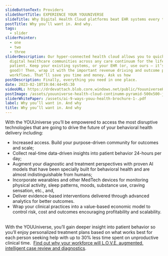 ```yaml
---
slideButtonText: Providers
slideShortTitle: EXPERIENCE YOUR YOUUNIVERSE
slideTitle: Why Digital Health Cloud platforms beat EHR systems every time
postTitle: Why you’ll want in. And why.
tags:
  - slider
sliderPointer:
  - one
  - two
  - three
sliderDescription: Our hyper-connected health cloud allows you to quickly build
  digital healthcare communities across any care continuum for the life of the
  patient. Keep your existing systems, or your EHR (or, use ours – it’s really
  good)! Then, wrap it with the important revenue driving and outcome producing
  workflows. That’ll save you time and money. Ask us how
postDescription: Finally, everything you need in one place.
date: 2023-02-10T19:04:44+05:30
videoURL: https://drdevattach.blob.core.windows.net/public/YouuniverseHealthCloud.mp4
postImage: /assets/youuniverse-health-cloud-continumm-pyramid-500x500-jpg-1-.jpg
sliderWhitePaper: /assets/ai-9-ways-youu-health-brochure-1-.pdf
label: Why you’ll want in. And why
title: Why you’ll want in. And why
---
```

With the YOUUniverse you’ll be empowered to access the most disruptive technologies that are going to drive the future of your behavioral health delivery including: 

* Increased access. Build your purpose-driven community for outcomes and scale;
* Collect real-time data-driven insights into patient behavior 24-hours per day;
* Augment your diagnostic and treatment perspectives with proven AI models that have been specially built for behavioral health and are almost indistinguishable from humans;
* Incorporate wearables and other MedTech devices for monitoring physical activity, sleep patterns, moods, substance use, craving sensation, etc., and,
* Deliver evidence-based interventions delivered through advanced analytics for better outcomes.
* Wrap your clinical practices into a value-based economic model to control risk, cost and outcomes encouraging profitability and scalability.  

With the YOUUniverse, you’ll gain deeper insight into patient behavior so you’ll enjoy personalized treatment plans based on what works best for each person seeking help with up to 30% less time spent on unproductive clinical time.  [Find out why your workforce will L.O.V.E. augmented, intelligent case review and diagnostics](https://www.youuniverse.ai/post/gpt-3-why-behavioral-healthcare-is-going-to-l-o-v-e-it).